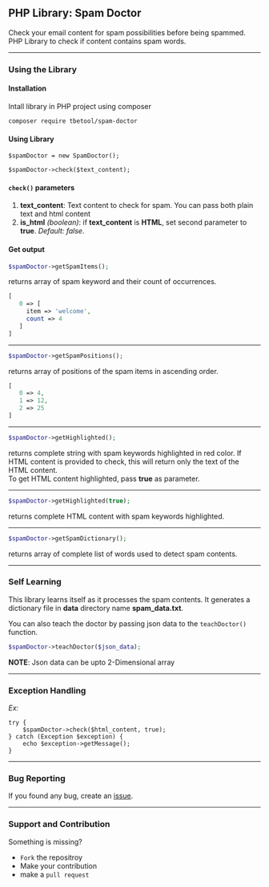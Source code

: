 ## PHP Library: Spam Doctor

Check your email content for spam possibilities before being spammed.
PHP Library to check if content contains spam words.

---
### Using the Library

#### Installation

Intall library in PHP project using composer
```
composer require tbetool/spam-doctor
```

#### Using Library
```
$spamDoctor = new SpamDoctor();

$spamDoctor->check($text_content);
```
#### `check()` parameters

1. **text_content**: Text content to check for spam. You can pass both plain text and html content
2. **is_html** *(boolean)*: if **text_content** is **HTML**, set second parameter to **true**. *Default: false*.


#### Get output
```php
$spamDoctor->getSpamItems();
```

returns array of spam keyword and their count of occurrences.
```php
[
   0 => [
     item => 'welcome',
     count => 4
   ]
]
```
---
```php
$spamDoctor->getSpamPositions();
```

returns array of positions of the spam items in ascending order.
```php
[
   0 => 4,
   1 => 12,
   2 => 25
]
```
---
```php
$spamDoctor->getHighlighted();
```

returns complete string with spam keywords highlighted in red color. If HTML content is provided to check, 
this will return only the text of the HTML content.  
To get HTML content highlighted, pass **true** as parameter.

---
```php
$spamDoctor->getHighlighted(true);
```

returns complete HTML content with spam keywords highlighted.

---
```php
$spamDoctor->getSpamDictionary();
```

returns array of complete list of words used to detect spam contents.

---
### Self Learning

This library learns itself as it processes the spam contents. It generates a dictionary file
in **data** directory name **spam_data.txt**.

You can also teach the doctor by passing json data to the `teachDoctor()` function.

```php
$spamDoctor->teachDoctor($json_data);
```

**NOTE**: Json data can be upto 2-Dimensional array

---

### Exception Handling
_Ex:_
```
try {
    $spamDoctor->check($html_content, true);
} catch (Exception $exception) {
    echo $exception->getMessage();
}
```

---
### Bug Reporting

If you found any bug, create an [issue](https://github.com/TBETool/spam-doctor/issues/new).

---
### Support and Contribution

Something is missing? 
* `Fork` the repositroy
* Make your contribution
* make a `pull request`
